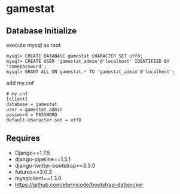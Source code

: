# gamestat

## Database Initialize
execute mysql as root 
```
mysql> CREATE DATABASE gamestat CHARACTER SET utf8;
mysql> CREATE USER 'gamestat_admin'@'localhost' IDENTIFIED BY 'somepassword';
mysql> GRANT ALL ON gamestat.* TO 'gamestat_admin'@'localhost';
```

add my.cnf
```
# my.cnf
[client]
database = gamestat
user = gamestat_admin
password = PASSWORD
default-character-set = utf8
```

## Requires 

* Django==1.7.5
* django-pipeline==1.5.1
* django-twitter-bootstrap==3.3.0
* futures==3.0.3
* mysqlclient==1.3.6
* https://github.com/eternicode/bootstrap-datepicker

